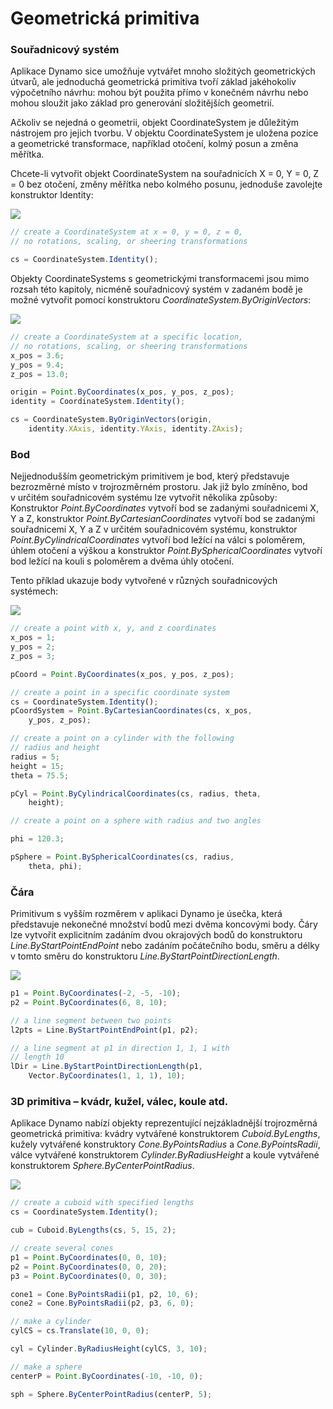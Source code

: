 # Geometrická primitiva

### Souřadnicový systém

Aplikace Dynamo sice umožňuje vytvářet mnoho složitých geometrických útvarů, ale jednoduchá geometrická primitiva tvoří základ jakéhokoliv výpočetního návrhu: mohou být použita přímo v konečném návrhu nebo mohou sloužit jako základ pro generování složitějších geometrií.

Ačkoliv se nejedná o geometrii, objekt CoordinateSystem je důležitým nástrojem pro jejich tvorbu. V objektu CoordinateSystem je uložena pozice a geometrické transformace, například otočení, kolmý posun a změna měřítka.

Chcete-li vytvořit objekt CoordinateSystem na souřadnicích X = 0, Y = 0, Z = 0 bez otočení, změny měřítka nebo kolmého posunu, jednoduše zavolejte konstruktor Identity:

![](../images/8-2/2/GeometricPrimitives\_01.png)

```js
// create a CoordinateSystem at x = 0, y = 0, z = 0,
// no rotations, scaling, or sheering transformations

cs = CoordinateSystem.Identity();
```

Objekty CoordinateSystems s geometrickými transformacemi jsou mimo rozsah této kapitoly, nicméně souřadnicový systém v zadaném bodě je možné vytvořit pomocí konstruktoru _CoordinateSystem.ByOriginVectors_:

![](../images/8-2/2/GeometricPrimitives\_02.png)

```js
// create a CoordinateSystem at a specific location,
// no rotations, scaling, or sheering transformations
x_pos = 3.6;
y_pos = 9.4;
z_pos = 13.0;

origin = Point.ByCoordinates(x_pos, y_pos, z_pos);
identity = CoordinateSystem.Identity();

cs = CoordinateSystem.ByOriginVectors(origin,
    identity.XAxis, identity.YAxis, identity.ZAxis);
```

### Bod

Nejjednodušším geometrickým primitivem je bod, který představuje bezrozměrné místo v trojrozměrném prostoru. Jak již bylo zmíněno, bod v určitém souřadnicovém systému lze vytvořit několika způsoby: Konstruktor _Point.ByCoordinates_ vytvoří bod se zadanými souřadnicemi X, Y a Z, konstruktor _Point.ByCartesianCoordinates_ vytvoří bod se zadanými souřadnicemi X, Y a Z v určitém souřadnicovém systému, konstruktor _Point.ByCylindricalCoordinates_ vytvoří bod ležící na válci s poloměrem, úhlem otočení a výškou a konstruktor _Point.BySphericalCoordinates_ vytvoří bod ležící na kouli s poloměrem a dvěma úhly otočení.

Tento příklad ukazuje body vytvořené v různých souřadnicových systémech:

![](../images/8-2/2/GeometricPrimitives\_03.png)

```js
// create a point with x, y, and z coordinates
x_pos = 1;
y_pos = 2;
z_pos = 3;

pCoord = Point.ByCoordinates(x_pos, y_pos, z_pos);

// create a point in a specific coordinate system
cs = CoordinateSystem.Identity();
pCoordSystem = Point.ByCartesianCoordinates(cs, x_pos,
    y_pos, z_pos);

// create a point on a cylinder with the following
// radius and height
radius = 5;
height = 15;
theta = 75.5;

pCyl = Point.ByCylindricalCoordinates(cs, radius, theta,
    height);

// create a point on a sphere with radius and two angles

phi = 120.3;

pSphere = Point.BySphericalCoordinates(cs, radius,
    theta, phi);
```

### Čára 

Primitivum s vyšším rozměrem v aplikaci Dynamo je úsečka, která představuje nekonečné množství bodů mezi dvěma koncovými body. Čáry lze vytvořit explicitním zadáním dvou okrajových bodů do konstruktoru _Line.ByStartPointEndPoint_ nebo zadáním počátečního bodu, směru a délky v tomto směru do konstruktoru _Line.ByStartPointDirectionLength_.

![](../images/8-2/2/GeometricPrimitives\_04.png)

```js
p1 = Point.ByCoordinates(-2, -5, -10);
p2 = Point.ByCoordinates(6, 8, 10);

// a line segment between two points
l2pts = Line.ByStartPointEndPoint(p1, p2);

// a line segment at p1 in direction 1, 1, 1 with
// length 10
lDir = Line.ByStartPointDirectionLength(p1,
    Vector.ByCoordinates(1, 1, 1), 10);
```

### 3D primitiva – kvádr, kužel, válec, koule atd.

Aplikace Dynamo nabízí objekty reprezentující nejzákladnější trojrozměrná geometrická primitiva: kvádry vytvářené konstruktorem _Cuboid.ByLengths_, kužely vytvářené konstruktory _Cone.ByPointsRadius_ a _Cone.ByPointsRadii_, válce vytvářené konstruktorem _Cylinder.ByRadiusHeight_ a koule vytvářené konstruktorem _Sphere.ByCenterPointRadius_.

![](../images/8-2/2/GeometricPrimitives\_05.png)

```js
// create a cuboid with specified lengths
cs = CoordinateSystem.Identity();

cub = Cuboid.ByLengths(cs, 5, 15, 2);

// create several cones
p1 = Point.ByCoordinates(0, 0, 10);
p2 = Point.ByCoordinates(0, 0, 20);
p3 = Point.ByCoordinates(0, 0, 30);

cone1 = Cone.ByPointsRadii(p1, p2, 10, 6);
cone2 = Cone.ByPointsRadii(p2, p3, 6, 0);

// make a cylinder
cylCS = cs.Translate(10, 0, 0);

cyl = Cylinder.ByRadiusHeight(cylCS, 3, 10);

// make a sphere
centerP = Point.ByCoordinates(-10, -10, 0);

sph = Sphere.ByCenterPointRadius(centerP, 5);
```
